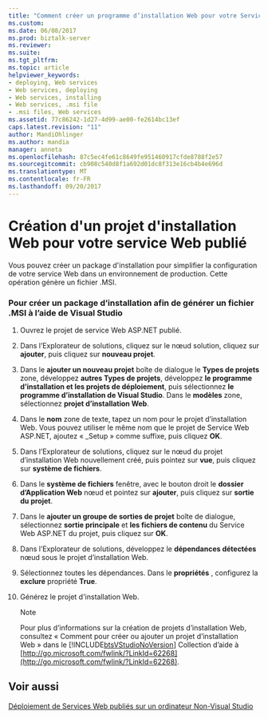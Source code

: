 ```yaml
---
title: "Comment créer un programme d’installation Web pour votre Service Web publié | Documents Microsoft"
ms.custom: 
ms.date: 06/08/2017
ms.prod: biztalk-server
ms.reviewer: 
ms.suite: 
ms.tgt_pltfrm: 
ms.topic: article
helpviewer_keywords:
- deploying, Web services
- Web services, deploying
- Web services, installing
- Web services, .msi file
- .msi files, Web services
ms.assetid: 77c86242-1d27-4d99-ae00-fe2614bc13ef
caps.latest.revision: "11"
author: MandiOhlinger
ms.author: mandia
manager: anneta
ms.openlocfilehash: 87c5ec4fe61c8649fe951460917cfde8788f2e57
ms.sourcegitcommit: cb908c540d8f1a692d01dc8f313e16cb4b4e696d
ms.translationtype: MT
ms.contentlocale: fr-FR
ms.lasthandoff: 09/20/2017
---
```

# <a name="how-to-create-a-web-setup-for-your-published-web-service"></a>Création d'un projet d'installation Web pour votre service Web publié
Vous pouvez créer un package d'installation pour simplifier la configuration de votre service Web dans un environnement de production. Cette opération génère un fichier .MSI.  
  
### <a name="to-create-an-installation-package-to-produce-an-msi-file-using-visual-studio"></a>Pour créer un package d’installation afin de générer un fichier .MSI à l’aide de Visual Studio  
  
1.  Ouvrez le projet de service Web ASP.NET publié.  
  
2.  Dans l’Explorateur de solutions, cliquez sur le nœud solution, cliquez sur **ajouter**, puis cliquez sur **nouveau projet**.  
  
3.  Dans le **ajouter un nouveau projet** boîte de dialogue le **Types de projets** zone, développez **autres Types de projets**, développez **le programme d’installation et les projets de déploiement**, puis sélectionnez **le programme d’installation de Visual Studio**. Dans le **modèles** zone, sélectionnez **projet d’installation Web**.  
  
4.  Dans le **nom** zone de texte, tapez un nom pour le projet d’installation Web. Vous pouvez utiliser le même nom que le projet de Service Web ASP.NET, ajoutez « _Setup » comme suffixe, puis cliquez **OK**.  
  
5.  Dans l’Explorateur de solutions, cliquez sur le nœud du projet d’installation Web nouvellement créé, puis pointez sur **vue**, puis cliquez sur **système de fichiers**.  
  
6.  Dans le **système de fichiers** fenêtre, avec le bouton droit le **dossier d’Application Web** nœud et pointez sur **ajouter**, puis cliquez sur **sortie du projet**.  
  
7.  Dans le **ajouter un groupe de sorties de projet** boîte de dialogue, sélectionnez **sortie principale** et **les fichiers de contenu** du Service Web ASP.NET du projet, puis cliquez sur **OK**.  
  
8.  Dans l’Explorateur de solutions, développez le **dépendances détectées** nœud sous le projet d’installation Web.  
  
9. Sélectionnez toutes les dépendances. Dans le **propriétés** , configurez la **exclure** propriété **True**.  
  
10. Générez le projet d'installation Web.  
  
    > [!NOTE]
    >  Pour plus d’informations sur la création de projets d’installation Web, consultez « Comment pour créer ou ajouter un projet d’installation Web » dans le [!INCLUDE[btsVStudioNoVersion](../includes/btsvstudionoversion-md.md)] Collection d’aide à [http://go.microsoft.com/fwlink/?LinkId=62268](http://go.microsoft.com/fwlink/?LinkId=62268).  
  
## <a name="see-also"></a>Voir aussi  
 [Déploiement de Services Web publiés sur un ordinateur Non-Visual Studio](../core/deploying-published-web-services-on-a-non-visual-studio-computer.md)